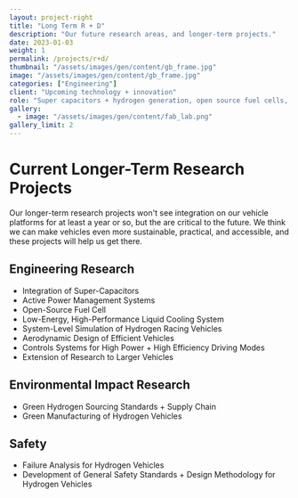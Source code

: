 ```yaml
---
layout: project-right
title: "Long Term R + D"
description: "Our future research areas, and longer-term projects."
date: 2023-01-03
weight: 1
permalink: /projects/r+d/
thumbnail: "/assets/images/gen/content/gb_frame.jpg"
image: "/assets/images/gen/content/gb_frame.jpg"
categories: ["Engineering"]
client: "Upcoming technology + innovation"
role: "Super capacitors + hydrogen generation, open source fuel cells, and more."
gallery:
  - image: "/assets/images/gen/content/fab_lab.png"
gallery_limit: 2
---
```


# Current Longer-Term Research Projects

Our longer-term research projects won't see integration on our vehicle platforms for at least a year or so, but the are critical to the future. We think we can make vehicles even more sustainable, practical, and accessible, and these projects will help us get there. 

## Engineering Research

- Integration of Super-Capacitors
- Active Power Management Systems
- Open-Source Fuel Cell
- Low-Energy, High-Performance Liquid Cooling System
- System-Level Simulation of Hydrogen Racing Vehicles
- Aerodynamic Design of Efficient Vehicles 
- Controls Systems for High Power + High Efficiency Driving Modes
- Extension of Research to Larger Vehicles

## Environmental Impact Research

- Green Hydrogen Sourcing Standards + Supply Chain
- Green Manufacturing of Hydrogen Vehicles

## Safety

- Failure Analysis for Hydrogen Vehicles
- Development of General Safety Standards + Design Methodology for Hydrogen Vehicles